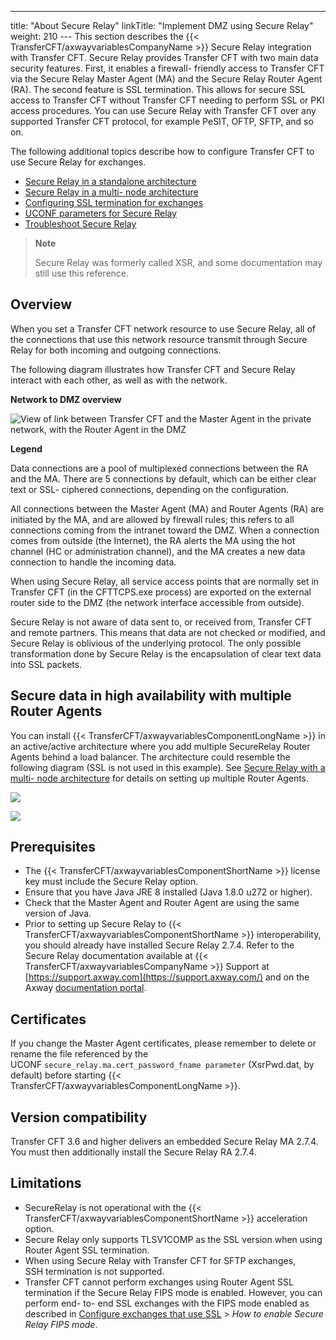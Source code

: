 ---
title: "About Secure Relay"
linkTitle: "Implement DMZ using Secure Relay"
weight: 210
--- This section describes the {{< TransferCFT/axwayvariablesCompanyName  >}} Secure Relay integration with Transfer CFT. Secure Relay provides Transfer CFT with two main data security features. First, it enables a firewall- friendly access to Transfer CFT via the Secure Relay Master Agent (MA) and the Secure Relay Router Agent (RA). The second feature is SSL termination. This allows for secure SSL access to Transfer CFT without Transfer CFT needing to perform SSL or PKI access procedures. You can use Secure Relay with Transfer CFT over any supported Transfer CFT protocol, for example PeSIT, OFTP, SFTP, and so on.

The following additional topics describe how to configure Transfer CFT to use Secure Relay for exchanges.

- [Secure Relay in a standalone architecture](cft_sr_configuration)
- [Secure Relay in a multi- node architecture](cft_sr_conf_multinode)
- [Configuring SSL termination for exchanges](sr_ssl)
- [UCONF parameters for Secure Relay](sr_parameters)
- [Troubleshoot Secure Relay](sr_troubleshooting)

> **Note**
>
> Secure Relay was formerly called XSR, and some documentation may still use this reference.

## Overview

When you set a Transfer CFT network resource to use Secure Relay, all of the connections that use this network resource transmit through Secure Relay for both incoming and outgoing connections.

The following diagram illustrates how Transfer CFT and Secure Relay interact with each other, as well as with the network.

********Network to DMZ overview********

![View of link between Transfer CFT and the Master Agent in the private network, with the Router Agent in the DMZ](/Images/TransferCFT/sr_new4.png)

****Legend****

Data connections are a pool of multiplexed connections between the RA and the MA. There are 5 connections by default, which can be either clear text or SSL- ciphered connections, depending on the configuration.

All connections between the Master Agent (MA) and Router Agents (RA) are initiated by the MA, and are allowed by firewall rules; this refers to all connections coming from the intranet toward the DMZ. When a connection comes from outside (the Internet), the RA alerts the MA using the hot channel (HC or administration channel), and the MA creates a new data connection to handle the incoming data.

When using Secure Relay, all service access points that are normally set in Transfer CFT (in the CFTTCPS.exe process) are exported on the external router side to the DMZ (the network interface accessible from outside).

Secure Relay is not aware of data sent to, or received from, Transfer CFT and remote partners. This means that data are not checked or modified, and Secure Relay is oblivious of the underlying protocol. The only possible transformation done by Secure Relay is the encapsulation of clear text data into SSL packets.

## Secure data in high availability with multiple Router Agents

You can install {{< TransferCFT/axwayvariablesComponentLongName  >}} in an active/active architecture where you add multiple SecureRelay Router Agents behind a load balancer. The architecture could resemble the following diagram (SSL is not used in this example). See [Secure Relay with a multi- node architecture](cft_sr_conf_multinode) for details on setting up multiple Router Agents.

![](/Images/TransferCFT/sec_relay_multi_RA.png)

![](/Images/TransferCFT/sr_add_node.png)

## Prerequisites

- The {{< TransferCFT/axwayvariablesComponentShortName >}} license key must include the Secure Relay option.
- Ensure that you have Java JRE 8 installed (Java 1.8.0 u272 or higher).
- Check that the Master Agent and Router Agent are using the same version of Java.
- Prior to setting up Secure Relay to {{< TransferCFT/axwayvariablesComponentShortName >}} interoperability, you should already have installed Secure Relay 2.7.4. Refer to the Secure Relay documentation available at {{< TransferCFT/axwayvariablesCompanyName >}} Support at [https://support.axway.com](https://support.axway.com/) and on the Axway [documentation portal](https://docs.axway.com/).

## Certificates

If you change the Master Agent certificates, please remember to delete or rename the file referenced by the UCONF `secure_relay.ma.cert_password_fname parameter` (XsrPwd.dat, by default) before starting {{< TransferCFT/axwayvariablesComponentLongName  >}}.

## Version compatibility

Transfer CFT 3.6 and higher delivers an embedded Secure Relay MA 2.7.4. You must then additionally install the Secure Relay RA 2.7.4.

## Limitations

- SecureRelay is not operational with the {{< TransferCFT/axwayvariablesComponentShortName >}} acceleration option.
- Secure Relay only supports TLSV1COMP as the SSL version when using Router Agent SSL termination.
- When using Secure Relay with Transfer CFT for SFTP exchanges, SSH termination is not supported.
- Transfer CFT cannot perform exchanges using Router Agent SSL termination if the Secure Relay FIPS mode is enabled. However, you can perform end- to- end SSL exchanges with the FIPS mode enabled as described in [Configure exchanges that use SSL](sr_ssl) > *How to enable Secure Relay FIPS mode*.
